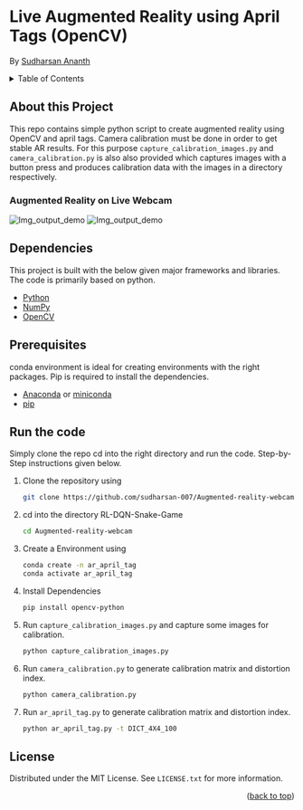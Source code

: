 # Live Augmented Reality using April Tags (OpenCV)
By [Sudharsan Ananth](https://sudharsanananth.wixsite.com/sudharsan) 

<!-- TABLE OF CONTENTS -->
<details>
  <summary>Table of Contents</summary>
  <ol>
    <li><a href="#about-this-project">About this Project</a></li>
    <li><a href="#dependencies">Dependencies</a></li>
    <li><a href="#prerequisites">Prerequisites</a></li>
    <li><a href="#run-the-code">How to run</a></li>
    <li><a href="#license">License</a></li>
  </ol>
</details>


## About this Project 

This repo contains simple python script to create augmented reality using OpenCV and april tags. Camera calibration must be done in order to get stable AR results. For this purpose `capture_calibration_images.py` and `camera_calibration.py` is also also provided which captures images with a button press and produces calibration data with the images in a directory respectively. 


### Augmented Reality on Live Webcam

![Img_output_demo](assets/AR_demo1.png)
![Img_output_demo](assets/AR_demo2.png)



## Dependencies 

This project is built with the below given major frameworks and libraries. The code is primarily based on python. 

* [Python](https://www.python.org/) 
* [NumPy](https://numpy.org)
* [OpenCV](https://docs.opencv.org/4.x/index.html) 

## Prerequisites

conda environment is ideal for creating environments with the right packages. Pip is required to install the dependencies.

* [Anaconda](https://www.anaconda.com) or [miniconda](https://docs.conda.io/en/latest/miniconda.html)
* [pip](https://pypi.org/project/pip/)


## Run the code

Simply clone the repo cd into the right directory and run the code. Step-by-Step instructions given below. 

1. Clone the repository using 
   ```sh
   git clone https://github.com/sudharsan-007/Augmented-reality-webcam.git
   ```

2. cd into the directory RL-DQN-Snake-Game
   ```sh
   cd Augmented-reality-webcam
   ```

3. Create a Environment using
   ```sh
   conda create -n ar_april_tag
   conda activate ar_april_tag
   ```

4. Install Dependencies
   ```sh
   pip install opencv-python
   ```


5. Run `capture_calibration_images.py` and capture some images for calibration.
    ```sh 
    python capture_calibration_images.py
    ```

6. Run `camera_calibration.py` to generate calibration matrix and distortion index.
    ```sh 
    python camera_calibration.py
    ```

7. Run `ar_april_tag.py` to generate calibration matrix and distortion index.
    ```sh 
    python ar_april_tag.py -t DICT_4X4_100
    ```


<!-- LICENSE -->
## License

Distributed under the MIT License. See `LICENSE.txt` for more information.

<p align="right">(<a href="#top">back to top</a>)</p>
